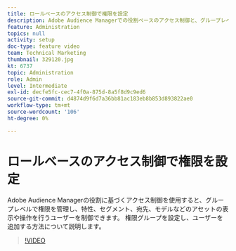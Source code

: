 ```yaml
---
title: ロールベースのアクセス制御で権限を設定
description: Adobe Audience Managerでの役割ベースのアクセス制御と、グループレベルで権限を管理する方法について説明します。 特性、セグメント、宛先、モデルなど、誰がアセットを表示および操作できるかを制御する方法について説明します。 権限グループを設定し、ユーザーを追加する方法について説明します。
feature: Administration
topics: null
activity: setup
doc-type: feature video
team: Technical Marketing
thumbnail: 329120.jpg
kt: 6737
topic: Administration
role: Admin
level: Intermediate
exl-id: decfe5fc-cec7-4f0a-875d-8a5f8d9c9ed6
source-git-commit: d4874d9f6d7a36bb81ac183eb8b853d893822ae0
workflow-type: tm+mt
source-wordcount: '106'
ht-degree: 0%

---
```


# ロールベースのアクセス制御で権限を設定

Adobe Audience Managerの役割に基づくアクセス制御を使用すると、グループレベルで権限を管理し、特性、セグメント、宛先、モデルなどのアセットの表示や操作を行うユーザーを制御できます。 権限グループを設定し、ユーザーを追加する方法について説明します。

>[!VIDEO](https://video.tv.adobe.com/v/329120/?quality=12&learn=on)

